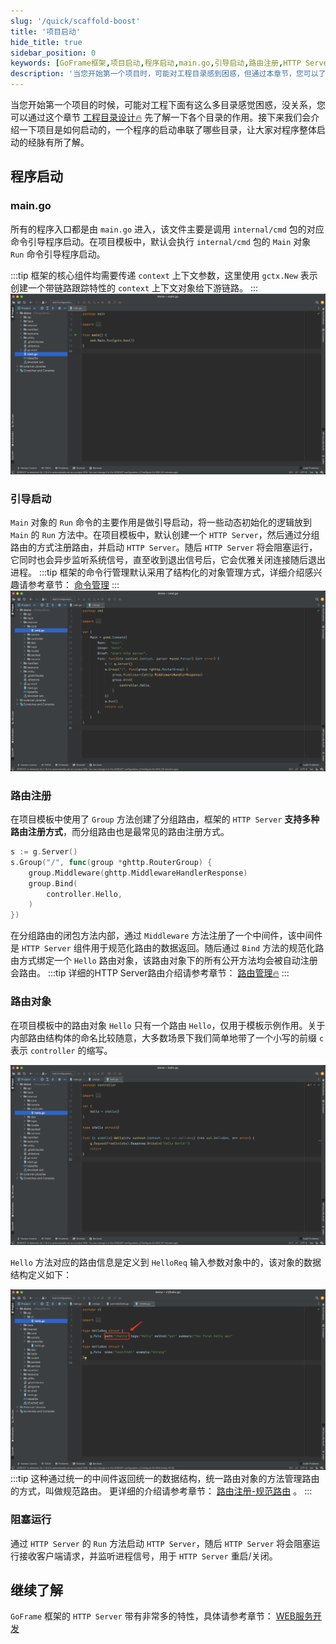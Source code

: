 ```yaml
---
slug: '/quick/scaffold-boost'
title: '项目启动'
hide_title: true
sidebar_position: 0
keywords: [GoFrame框架,项目启动,程序启动,main.go,引导启动,路由注册,HTTP Server,分组路由,路由对象,阻塞运行]
description: '当您开始第一个项目时，可能对工程目录感到困惑，但通过本章节，您可以了解项目的启动过程及其涉及的目录。主要程序入口为main.go，通过调用internal/cmd包引导程序启动。默认创建的HTTP Server支持多种路由注册，使项目启动简单快捷。具体使用细节可参阅GoFrame框架的相关文档。'
---
```


当您开始第一个项目的时候，可能对工程下面有这么多目录感觉困惑，没关系，您可以通过这个章节 [工程目录设计🔥](../../docs/框架设计/工程开发设计/工程目录设计.md) 先了解一下各个目录的作用。接下来我们会介绍一下项目是如何启动的，一个程序的启动串联了哪些目录，让大家对程序整体启动的经脉有所了解。

## 程序启动

### main.go

所有的程序入口都是由 `main.go` 进入，该文件主要是调用 `internal/cmd` 包的对应命令引导程序启动。在项目模板中，默认会执行 `internal/cmd` 包的 `Main` 对象 `Run` 命令引导程序启动。

:::tip
框架的核心组件均需要传递 `context` 上下文参数，这里使用 `gctx.New` 表示创建一个带链路跟踪特性的 `context` 上下文对象给下游链路。
:::
![](/markdown/71659e9fcf1d6016689a5e1a7b6eb882.png)

### 引导启动

`Main` 对象的 `Run` 命令的主要作用是做引导启动，将一些动态初始化的逻辑放到 `Main` 的 `Run` 方法中。在项目模板中，默认创建一个 `HTTP Server`，然后通过分组路由的方式注册路由，并启动 `HTTP Server`。随后 `HTTP Server` 将会阻塞运行，它同时也会异步监听系统信号，直至收到退出信号后，它会优雅关闭连接随后退出进程。
:::tip
框架的命令行管理默认采用了结构化的对象管理方式，详细介绍感兴趣请参考章节： [命令管理](../../docs/核心组件/命令管理/命令管理.md)
:::
![](/markdown/90581450b5ba5cf3ee24ece339b141be.png)

### 路由注册

在项目模板中使用了 `Group` 方法创建了分组路由，框架的 `HTTP Server` **支持多种路由注册方式**，而分组路由也是最常见的路由注册方式。

```go
s := g.Server()
s.Group("/", func(group *ghttp.RouterGroup) {
    group.Middleware(ghttp.MiddlewareHandlerResponse)
    group.Bind(
        controller.Hello,
    )
})
```

在分组路由的闭包方法内部，通过 `Middleware` 方法注册了一个中间件，该中间件是 `HTTP Server` 组件用于规范化路由的数据返回。随后通过 `Bind` 方法的规范化路由方式绑定一个 `Hello` 路由对象，该路由对象下的所有公开方法均会被自动注册会路由。
:::tip
详细的HTTP Server路由介绍请参考章节： [路由管理🔥](../../docs/WEB服务开发/路由管理/路由管理.md)
:::
### 路由对象

在项目模板中的路由对象 `Hello` 只有一个路由 `Hello`，仅用于模板示例作用。关于内部路由结构体的命名比较随意，大多数场景下我们简单地带了一个小写的前缀 `c` 表示 `controller` 的缩写。

![](/markdown/57e2ad1d61830aad5d54c085f50e17d6.png)

`Hello` 方法对应的路由信息是定义到 `HelloReq` 输入参数对象中的，该对象的数据结构定义如下：

![](/markdown/83b3aedd1a4ed334eed6694b3f038f16.png)
:::tip
这种通过统一的中间件返回统一的数据结构，统一路由对象的方法管理路由的方式，叫做规范路由。
更详细的介绍请参考章节： [路由注册-规范路由](../../docs/WEB服务开发/路由管理/路由管理-路由注册/路由注册-规范路由/路由注册-规范路由.md) 。
:::
### 阻塞运行

通过 `HTTP Server` 的 `Run` 方法启动 `HTTP Server`，随后 `HTTP Server` 将会阻塞运行接收客户端请求，并监听进程信号，用于 `HTTP Server` 重启/关闭。

## 继续了解

`GoFrame` 框架的 `HTTP Server` 带有非常多的特性，具体请参考章节： [WEB服务开发](../../docs/WEB服务开发/WEB服务开发.md)